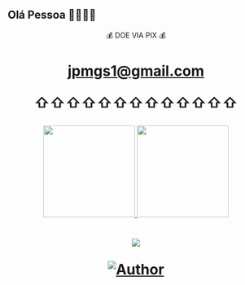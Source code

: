 
## Olá Pessoa 👋👀👀👀

<p align="center">
💰 DOE VIA PIX 💰 </p> 

<h1 align="center">

 jpmgs1@gmail.com

<p align="center">⇧⇧⇧⇧⇧⇧⇧⇧⇧⇧⇧⇧⇧</p>
</h1>
<div align="center">
  <a href="https://github.com/jpmgs1">
  <img height="180em" src="https://github-readme-stats.vercel.app/api?username=jpmgs1&show_icons=true&theme=merko&include_all_commits=true&count_private=true"/>
   
 <img height="180em" src="https://github-readme-stats.vercel.app/api/top-langs/?username=jpmgs1&layout=compact&langs_count=7&theme=merko"/>
</div>
 
<h1 align="center"> 
 <p align="center">
  <a href="https://www.instagram.com/jpmgs/" alt="Instagram">
    <img src="https://img.shields.io/badge/-Instagram-1C1C1C?style=for-the-badge&logo=Instagram&logoColor=00FFFF&link=https://www.instagram.com/jpmgs"/>

<p align="center">
<a href="https://github.com/jpmgs1"><img title="Author" src="https://img.shields.io/badge/Autor-jpmgs1-blue.svg?style=for-the-badge&logo=github"></a>
</p>

